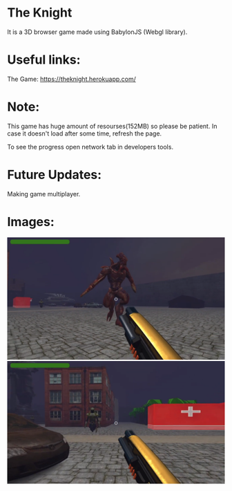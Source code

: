  # The Knight
It is a 3D browser game made using BabylonJS (Webgl library).
	
# Useful links:
The Game: https://theknight.herokuapp.com/
# Note: 
This game has huge amount of resourses(152MB) so please be patient.
In case it doesn't load after some time, refresh the page.

To see the progress open network tab in developers tools.

# Future Updates:
Making game multiplayer.

# Images:
![Game](https://github.com/krupalhp2907/0the_knight/blob/master/game_images/2019-11-12%20(5).png)
![Game](https://github.com/krupalhp2907/0the_knight/blob/master/game_images/2019-11-12.png)

